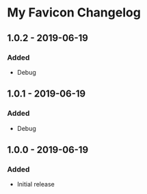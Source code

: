 # My Favicon Changelog

## 1.0.2 - 2019-06-19
### Added
- Debug

## 1.0.1 - 2019-06-19
### Added
- Debug

## 1.0.0 - 2019-06-19
### Added
- Initial release
